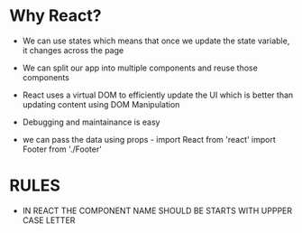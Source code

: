 
# Why React?
- We can use states which means that once we update the state variable, it changes across the page
- We can split our app into multiple components and reuse those components
- React uses a virtual DOM to efficiently update the UI which is better than updating content using DOM Manipulation
- Debugging and maintainance is easy



- we can pass the data using props - 
import React from 'react'
import Footer from './Footer'

<!-- 
const Navbar = (props) => {
  return (
    <div>
<div className="logo">{props.logoText}</div>
      this is  navbar
      <Footer/>
    </div>
  )
}

export default Navbar -->


# RULES 
- IN REACT THE COMPONENT NAME SHOULD BE STARTS WITH UPPPER CASE LETTER 

